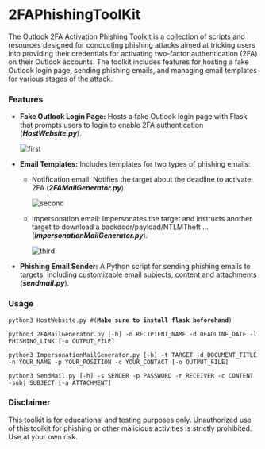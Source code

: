 # 2FAPhishingToolKit
The Outlook 2FA Activation Phishing Toolkit is a collection of scripts and resources designed for conducting phishing attacks aimed at tricking users into providing their credentials for activating two-factor authentication (2FA) on their Outlook accounts. The toolkit includes features for hosting a fake Outlook login page, sending phishing emails, and managing email templates for various stages of the attack.

### Features
- **Fake Outlook Login Page:** Hosts a fake Outlook login page with Flask that prompts users to login to enable 2FA authentication (<b><i>HostWebsite.py</i></b>).

  ![first](https://github.com/IBarrous/2FAPhishingToolKit/assets/126162952/d9debd87-5c2c-4cfd-8663-e7a0c6bc37d3)
  
- **Email Templates:** Includes templates for two types of phishing emails:
  - Notification email: Notifies the target about the deadline to activate 2FA (<b><i>2FAMailGenerator.py</i></b>).

    ![second](https://github.com/IBarrous/2FAPhishingToolKit/assets/126162952/d5368f49-7a0c-4c6d-8e95-9c9db42e87d4)
    
  - Impersonation email: Impersonates the target and instructs another target to download a backdoor/payload/NTLMTheft ... (<b><i>ImpersonationMailGenerator.py</i></b>).

    ![third](https://github.com/IBarrous/2FAPhishingToolKit/assets/126162952/511eb65f-9525-4864-b976-e85669385509)
    
- **Phishing Email Sender:** A Python script for sending phishing emails to targets, including customizable email subjects, content and attachments (<b><i>sendmail.py</i></b>).
  
### Usage
<pre><code>python3 HostWebsite.py #(<b>Make sure to install flask beforehand</b>)</code></pre>
<pre><code>python3 2FAMailGenerator.py [-h] -n RECIPIENT_NAME -d DEADLINE_DATE -l PHISHING_LINK [-o OUTPUT_FILE]</code></pre>
<pre><code>python3 ImpersonationMailGenerator.py [-h] -t TARGET -d DOCUMENT_TITLE -n YOUR_NAME -p YOUR_POSITION -c YOUR_CONTACT [-o OUTPUT_FILE]</code></pre>
<pre><code>python3 SendMail.py [-h] -s SENDER -p PASSWORD -r RECEIVER -c CONTENT -subj SUBJECT [-a ATTACHMENT]</code></pre>

### Disclaimer
This toolkit is for educational and testing purposes only. Unauthorized use of this toolkit for phishing or other malicious activities is strictly prohibited. Use at your own risk.
